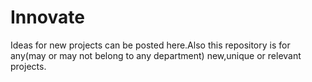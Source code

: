 # Innovate
Ideas for new projects can be posted here.Also this repository is for any(may or may not belong to any department) new,unique or relevant projects.
